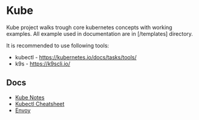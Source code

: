 # Kube

Kube project walks trough core kubernetes concepts with  working examples. All example used in documentation are in [/templates] directory.

It is recommended to use following tools:
- kubectl - <https://kubernetes.io/docs/tasks/tools/>
- k9s - <https://k9scli.io/>

## Docs
- [Kube Notes](docs/kube-notes.md)
- [Kubectl Cheatsheet](docs/kubectl-cheatsheet.md)
- [Envoy](docs/envoy.md)
